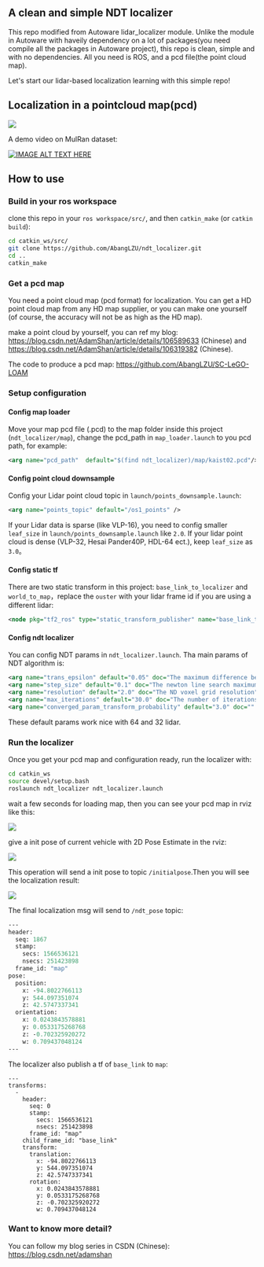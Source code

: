 ## A clean and simple NDT localizer

This repo modified from Autoware lidar_localizer module. Unlike the module in Autoware with haveily dependency on a lot of packages(you need compile all the packages in Autoware project), this repo is clean, simple and with no dependencies. All you need is ROS, and a pcd file(the point cloud map). 

Let's start our lidar-based localization learning with this simple repo!


## Localization in a pointcloud map(pcd)
![](cfgs/ndt_result.gif)

A demo video on MulRan dataset:

[![IMAGE ALT TEXT HERE](https://img.youtube.com/vi/qhqDmmO7c4c/0.jpg)](https://www.youtube.com/watch?v=qhqDmmO7c4c)

## How to use
### Build in your ros workspace
clone this repo in your `ros workspace/src/`, and then `catkin_make` (or `catkin build`):
```bash
cd catkin_ws/src/
git clone https://github.com/AbangLZU/ndt_localizer.git
cd ..
catkin_make
```

### Get a pcd map
You need a point cloud map (pcd format) for localization. You can get a HD point cloud map from any HD map supplier, or you can make one yourself (of course, the accuracy will not be as high as the HD map). 

make a point cloud by yourself, you can ref my blog: https://blog.csdn.net/AdamShan/article/details/106589633 (Chinese) and https://blog.csdn.net/AdamShan/article/details/106319382 (Chinese). 

The code to produce a pcd map:  https://github.com/AbangLZU/SC-LeGO-LOAM

### Setup configuration

#### Config map loader
Move your map pcd file (.pcd) to the map folder inside this project (`ndt_localizer/map`), change the pcd_path in `map_loader.launch` to you pcd path, for example:

```xml
<arg name="pcd_path"  default="$(find ndt_localizer)/map/kaist02.pcd"/>
```
#### Config point cloud downsample

Config your Lidar point cloud topic in `launch/points_downsample.launch`:

```xml
<arg name="points_topic" default="/os1_points" />
```

If your Lidar data is sparse (like VLP-16), you need to config smaller `leaf_size` in `launch/points_downsample.launch` like `2.0`. If your lidar point cloud is dense (VLP-32, Hesai Pander40P, HDL-64 ect.), keep `leaf_size` as `3.0`。

#### Config static tf

There are two static transform in this project: `base_link_to_localizer` and `world_to_map`，replace the `ouster` with your lidar frame id if you are using a different lidar:

```xml
<node pkg="tf2_ros" type="static_transform_publisher" name="base_link_to_localizer" args="0 0 0 0 0 0 base_link ouster"/>
```

#### Config ndt localizer
You can config NDT params in `ndt_localizer.launch`. Tha main params of NDT algorithm is:

```xml
<arg name="trans_epsilon" default="0.05" doc="The maximum difference between two consecutive transformations in order to consider convergence" />
<arg name="step_size" default="0.1" doc="The newton line search maximum step length" />
<arg name="resolution" default="2.0" doc="The ND voxel grid resolution" />
<arg name="max_iterations" default="30.0" doc="The number of iterations required to calculate alignment" />
<arg name="converged_param_transform_probability" default="3.0" doc="" />
```

These default params work nice with 64 and 32 lidar.

### Run the localizer
Once you get your pcd map and configuration ready, run the localizer with:

```bash
cd catkin_ws
source devel/setup.bash
roslaunch ndt_localizer ndt_localizer.launch
```

wait a few seconds for loading map, then you can see your pcd map in rviz like this:

![](cfgs/sample_img_1.png)

give a init pose of current vehicle with 2D Pose Estimate in the rviz:

![](cfgs/sample_img3.jpg)

This operation will send a init pose to topic `/initialpose`.Then you will see the localization result:

![](cfgs/sample_img2.png)

The final localization msg will send to `/ndt_pose` topic:

```proto
---
header: 
  seq: 1867
  stamp: 
    secs: 1566536121
    nsecs: 251423898
  frame_id: "map"
pose: 
  position: 
    x: -94.8022766113
    y: 544.097351074
    z: 42.5747337341
  orientation: 
    x: 0.0243843578881
    y: 0.0533175268768
    z: -0.702325920272
    w: 0.709437048124
---
```

The localizer also publish a tf of `base_link` to `map`:

```
---
transforms: 
  - 
    header: 
      seq: 0
      stamp: 
        secs: 1566536121
        nsecs: 251423898
      frame_id: "map"
    child_frame_id: "base_link"
    transform: 
      translation: 
        x: -94.8022766113
        y: 544.097351074
        z: 42.5747337341
      rotation: 
        x: 0.0243843578881
        y: 0.0533175268768
        z: -0.702325920272
        w: 0.709437048124
```


### Want to know more detail?
You can follow my blog series in CSDN (Chinese): https://blog.csdn.net/adamshan
